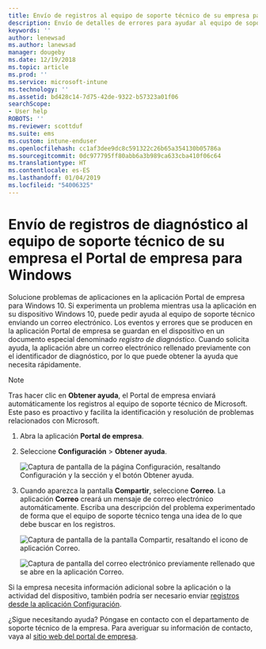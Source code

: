 ```yaml
---
title: Envío de registros al equipo de soporte técnico de su empresa para dispositivos Windows 10 | Microsoft Docs
description: Envío de detalles de errores para ayudar al equipo de soporte técnico de la empresa a corregir los problemas de las aplicaciones
keywords: ''
author: lenewsad
ms.author: lanewsad
manager: dougeby
ms.date: 12/19/2018
ms.topic: article
ms.prod: ''
ms.service: microsoft-intune
ms.technology: ''
ms.assetid: bd428c14-7d75-42de-9322-b57323a01f06
searchScope:
- User help
ROBOTS: ''
ms.reviewer: scottduf
ms.suite: ems
ms.custom: intune-enduser
ms.openlocfilehash: cc1af3dee9dc8c591322c26b65a354130b05786a
ms.sourcegitcommit: 0dc977795ff80abb6a3b989ca633cba410f06c64
ms.translationtype: HT
ms.contentlocale: es-ES
ms.lasthandoff: 01/04/2019
ms.locfileid: "54006325"
---
```

# <a name="send-diagnostic-logs-to-your-company-support-from-company-portal-for-windows"></a>Envío de registros de diagnóstico al equipo de soporte técnico de su empresa el Portal de empresa para Windows

Solucione problemas de aplicaciones en la aplicación Portal de empresa para Windows 10. Si experimenta un problema mientras usa la aplicación en su dispositivo Windows 10, puede pedir ayuda al equipo de soporte técnico enviando un correo electrónico. Los eventos y errores que se producen en la aplicación Portal de empresa se guardan en el dispositivo en un documento especial denominado _registro de diagnóstico_. Cuando solicita ayuda, la aplicación abre un correo electrónico rellenado previamente con el identificador de diagnóstico, por lo que puede obtener la ayuda que necesita rápidamente.

> [!Note]       
> Tras hacer clic en **Obtener ayuda**, el Portal de empresa enviará automáticamente los registros al equipo de soporte técnico de Microsoft. Este paso es proactivo y facilita la identificación y resolución de problemas relacionados con Microsoft.  

1. Abra la aplicación **Portal de empresa**.
2. Seleccione **Configuración** > **Obtener ayuda**.  

   ![Captura de pantalla de la página Configuración, resaltando Configuración y la sección y el botón Obtener ayuda.](./media/1811_Get_Help_Windows_Cpapp.png)    

3. Cuando aparezca la pantalla **Compartir**, seleccione **Correo**. La aplicación **Correo** creará un mensaje de correo electrónico automáticamente. Escriba una descripción del problema experimentado de forma que el equipo de soporte técnico tenga una idea de lo que debe buscar en los registros.

   ![Captura de pantalla de la pantalla Compartir, resaltando el icono de aplicación Correo.](./media/1811_Mail_Logs_Windows_CPapp.png)  


   ![Captura de pantalla del correo electrónico previamente rellenado que se abre en la aplicación Correo.](./media/1811_Get_Help_Email_Windows_CPapp.png)  

Si la empresa necesita información adicional sobre la aplicación o la actividad del dispositivo, también podría ser necesario enviar [registros desde la aplicación Configuración](send-logs-to-your-it-admin-settings-windows.md).  

¿Sigue necesitando ayuda? Póngase en contacto con el departamento de soporte técnico de la empresa. Para averiguar su información de contacto, vaya al [sitio web del portal de empresa](https://go.microsoft.com/fwlink/?linkid=2010980).  
